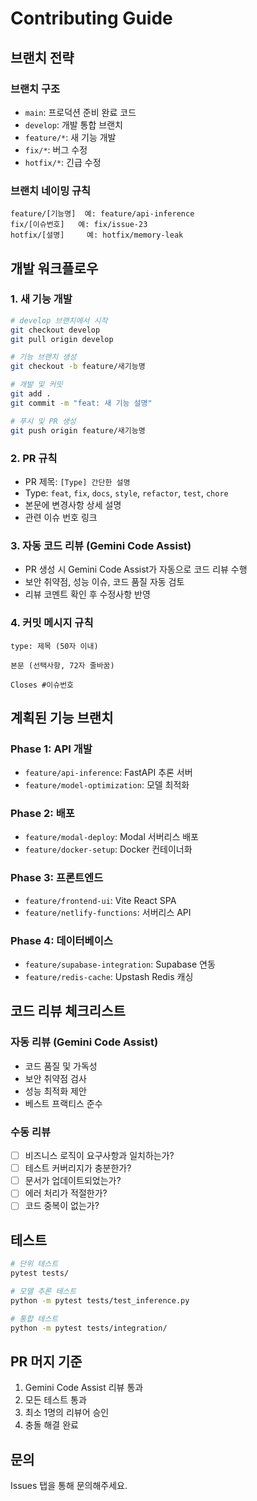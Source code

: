 # Contributing Guide

## 브랜치 전략

### 브랜치 구조
- `main`: 프로덕션 준비 완료 코드
- `develop`: 개발 통합 브랜치
- `feature/*`: 새 기능 개발
- `fix/*`: 버그 수정
- `hotfix/*`: 긴급 수정

### 브랜치 네이밍 규칙
```
feature/[기능명]  예: feature/api-inference
fix/[이슈번호]   예: fix/issue-23
hotfix/[설명]     예: hotfix/memory-leak
```

## 개발 워크플로우

### 1. 새 기능 개발
```bash
# develop 브랜치에서 시작
git checkout develop
git pull origin develop

# 기능 브랜치 생성
git checkout -b feature/새기능명

# 개발 및 커밋
git add .
git commit -m "feat: 새 기능 설명"

# 푸시 및 PR 생성
git push origin feature/새기능명
```

### 2. PR 규칙
- PR 제목: `[Type] 간단한 설명`
- Type: `feat`, `fix`, `docs`, `style`, `refactor`, `test`, `chore`
- 본문에 변경사항 상세 설명
- 관련 이슈 번호 링크

### 3. 자동 코드 리뷰 (Gemini Code Assist)
- PR 생성 시 Gemini Code Assist가 자동으로 코드 리뷰 수행
- 보안 취약점, 성능 이슈, 코드 품질 자동 검토
- 리뷰 코멘트 확인 후 수정사항 반영

### 4. 커밋 메시지 규칙
```
type: 제목 (50자 이내)

본문 (선택사항, 72자 줄바꿈)

Closes #이슈번호
```

## 계획된 기능 브랜치

### Phase 1: API 개발
- `feature/api-inference`: FastAPI 추론 서버
- `feature/model-optimization`: 모델 최적화

### Phase 2: 배포
- `feature/modal-deploy`: Modal 서버리스 배포
- `feature/docker-setup`: Docker 컨테이너화

### Phase 3: 프론트엔드
- `feature/frontend-ui`: Vite React SPA
- `feature/netlify-functions`: 서버리스 API

### Phase 4: 데이터베이스
- `feature/supabase-integration`: Supabase 연동
- `feature/redis-cache`: Upstash Redis 캐싱

## 코드 리뷰 체크리스트

### 자동 리뷰 (Gemini Code Assist)
- 코드 품질 및 가독성
- 보안 취약점 검사
- 성능 최적화 제안
- 베스트 프랙티스 준수

### 수동 리뷰
- [ ] 비즈니스 로직이 요구사항과 일치하는가?
- [ ] 테스트 커버리지가 충분한가?
- [ ] 문서가 업데이트되었는가?
- [ ] 에러 처리가 적절한가?
- [ ] 코드 중복이 없는가?

## 테스트
```bash
# 단위 테스트
pytest tests/

# 모델 추론 테스트
python -m pytest tests/test_inference.py

# 통합 테스트
python -m pytest tests/integration/
```

## PR 머지 기준
1. Gemini Code Assist 리뷰 통과
2. 모든 테스트 통과
3. 최소 1명의 리뷰어 승인
4. 충돌 해결 완료

## 문의
Issues 탭을 통해 문의해주세요.